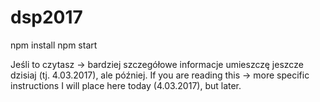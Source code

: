 # dsp2017

npm install
npm start

Jeśli to czytasz -> bardziej szczegółowe informacje umieszczę jeszcze dzisiaj (tj. 4.03.2017), ale później. 
If you are reading this -> more specific instructions I will place here today (4.03.2017), but later.
